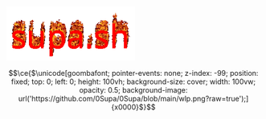 [![supa.sh](cooltext.gif)](https://supa.sh/)
```math
\ce{$\unicode[goombafont; pointer-events: none; z-index: -99; position: fixed; top: 0; left: 0; height: 100vh; background-size: cover; width: 100vw; opacity: 0.5; background-image: url('https://github.com/0Supa/0Supa/blob/main/wlp.png?raw=true');]{x0000}$}
```
